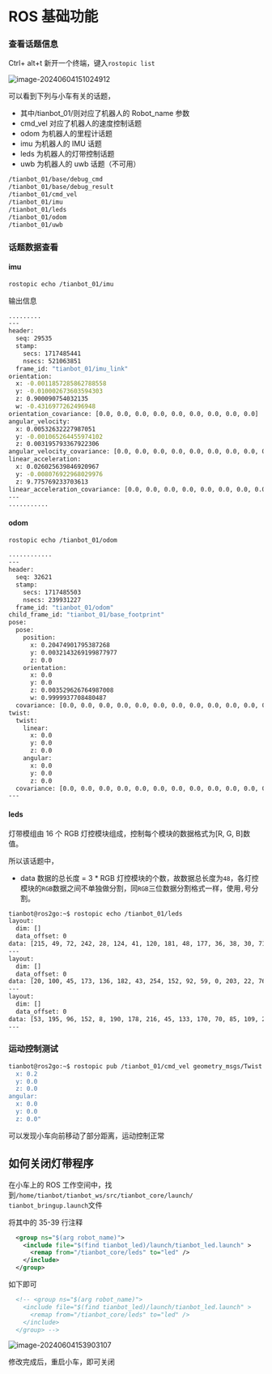# ROS 基础功能

### 查看话题信息

Ctrl+ alt+t 新开一个终端，键入`rostopic list`

![image-20240604151024912](https://tianbot-pic.oss-cn-beijing.aliyuncs.com/tianbot-pic/Tianbot-Docimage-20240604151024912.png)

可以看到下列与小车有关的话题，

- 其中/tianbot_01/则对应了机器人的 Robot_name 参数
- cmd_vel 对应了机器人的速度控制话题
- odom 为机器人的里程计话题
- imu 为机器人的 IMU 话题
- leds 为机器人的灯带控制话题
- uwb 为机器人的 uwb 话题（不可用）

```bash
/tianbot_01/base/debug_cmd
/tianbot_01/base/debug_result
/tianbot_01/cmd_vel
/tianbot_01/imu                    
/tianbot_01/leds
/tianbot_01/odom
/tianbot_01/uwb
```

### 话题数据查看

#### imu

```bash
rostopic echo /tianbot_01/imu 
```

输出信息

```bash
.........
---
header: 
  seq: 29535
  stamp: 
    secs: 1717485441
    nsecs: 521063851
  frame_id: "tianbot_01/imu_link"
orientation: 
  x: -0.0011857285862788558
  y: -0.010002673603594303
  z: 0.900090754032135
  w: -0.4316977262496948
orientation_covariance: [0.0, 0.0, 0.0, 0.0, 0.0, 0.0, 0.0, 0.0, 0.0]
angular_velocity: 
  x: 0.00532632227987051
  y: -0.001065264455974102
  z: 0.003195793367922306
angular_velocity_covariance: [0.0, 0.0, 0.0, 0.0, 0.0, 0.0, 0.0, 0.0, 0.0]
linear_acceleration: 
  x: 0.026025639846920967
  y: -0.008076922968029976
  z: 9.775769233703613
linear_acceleration_covariance: [0.0, 0.0, 0.0, 0.0, 0.0, 0.0, 0.0, 0.0, 0.0]
---
...........
```

#### odom

```bash
rostopic echo /tianbot_01/odom
```

```bash
............
---
header: 
  seq: 32621
  stamp: 
    secs: 1717485503
    nsecs: 239931227
  frame_id: "tianbot_01/odom"
child_frame_id: "tianbot_01/base_footprint"
pose: 
  pose: 
    position: 
      x: 0.20474901795387268
      y: 0.0032143269199877977
      z: 0.0
    orientation: 
      x: 0.0
      y: 0.0
      z: 0.003529626764987008
      w: 0.9999937708480487
  covariance: [0.0, 0.0, 0.0, 0.0, 0.0, 0.0, 0.0, 0.0, 0.0, 0.0, 0.0, 0.0, 0.0, 0.0, 0.0, 0.0, 0.0, 0.0, 0.0, 0.0, 0.0, 0.0, 0.0, 0.0, 0.0, 0.0, 0.0, 0.0, 0.0, 0.0, 0.0, 0.0, 0.0, 0.0, 0.0, 0.0]
twist: 
  twist: 
    linear: 
      x: 0.0
      y: 0.0
      z: 0.0
    angular: 
      x: 0.0
      y: 0.0
      z: 0.0
  covariance: [0.0, 0.0, 0.0, 0.0, 0.0, 0.0, 0.0, 0.0, 0.0, 0.0, 0.0, 0.0, 0.0, 0.0, 0.0, 0.0, 0.0, 0.0, 0.0, 0.0, 0.0, 0.0, 0.0, 0.0, 0.0, 0.0, 0.0, 0.0, 0.0, 0.0, 0.0, 0.0, 0.0, 0.0, 0.0, 0.0]
---
```

#### leds

灯带模组由 16 个 RGB 灯控模块组成，控制每个模块的数据格式为[R, G, B]数值。

所以该话题中，

- data 数据的总长度 =  3 * RGB 灯控模块的个数，故数据总长度为`48`，各灯控模块的`RGB`数据之间不单独做分割，同`RGB`三位数据分割格式一样，使用`,`号分割。

```bash
tianbot@ros2go:~$ rostopic echo /tianbot_01/leds 
layout: 
  dim: []
  data_offset: 0
data: [215, 49, 72, 242, 28, 124, 41, 120, 181, 48, 177, 36, 38, 30, 71, 245, 18, 203, 145, 131, 106, 178, 92, 232, 25, 150, 22, 191, 80, 197, 181, 122, 250, 205, 38, 246, 161, 17, 186, 30, 215, 115, 26, 16, 247, 8, 126, 57]
---
layout: 
  dim: []
  data_offset: 0
data: [20, 100, 45, 173, 136, 182, 43, 254, 152, 92, 59, 0, 203, 22, 76, 178, 230, 11, 72, 211, 24, 240, 195, 163, 165, 83, 248, 88, 103, 150, 85, 208, 228, 210, 248, 154, 113, 221, 103, 199, 118, 70, 225, 48, 58, 59, 98, 136]
---
layout: 
  dim: []
  data_offset: 0
data: [53, 195, 96, 152, 8, 190, 178, 216, 45, 133, 170, 70, 85, 109, 226, 107, 26, 150, 72, 127, 57, 20, 254, 16, 16, 29, 114, 84, 243, 112, 20, 213, 230, 95, 31, 163, 75, 130, 132, 110, 209, 94, 196, 73, 255, 1, 118, 192]
---
```



### 运动控制测试

```bash
tianbot@ros2go:~$ rostopic pub /tianbot_01/cmd_vel geometry_msgs/Twist "linear:
  x: 0.2
  y: 0.0
  z: 0.0
angular:
  x: 0.0
  y: 0.0
  z: 0.0" 
```

可以发现小车向前移动了部分距离，运动控制正常

## 如何关闭灯带程序

在小车上的 ROS 工作空间中，找到`/home/tianbot/tianbot_ws/src/tianbot_core/launch/ tianbot_bringup.launch`文件

将其中的 35-39 行注释

```xml
  <group ns="$(arg robot_name)">
    <include file="$(find tianbot_led)/launch/tianbot_led.launch" >
      <remap from="/tianbot_core/leds" to="led" />
    </include>
  </group>
```

如下即可

```xml
  <!-- <group ns="$(arg robot_name)">
    <include file="$(find tianbot_led)/launch/tianbot_led.launch" >
      <remap from="/tianbot_core/leds" to="led" />
    </include>
  </group> -->
```



![image-20240604153903107](https://tianbot-pic.oss-cn-beijing.aliyuncs.com/tianbot-pic/Tianbot-Docimage-20240604153903107.png)

修改完成后，重启小车，即可关闭